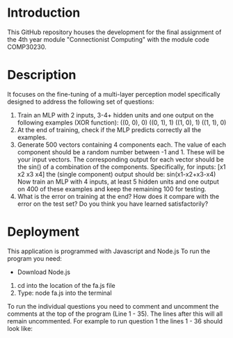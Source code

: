 # Introduction
This GitHub repository houses the development for the final assignment of the 4th year module "Connectionist Computing" with the module code COMP30230. 

# Description
It focuses on the fine-tuning of a multi-layer perception model specifically designed to address the following set of questions:

1. Train an MLP with 2 inputs, 3-4+ hidden units and one output on the following examples (XOR function):
   ((0, 0), 0)
   ((0, 1), 1)
   ((1, 0), 1)
   ((1, 1), 0)
2. At the end of training, check if the MLP predicts correctly all the examples.
3. Generate 500 vectors containing 4 components each. The value of each component should be a random number between -1 and 1. These will be your input vectors. The corresponding output for each vector should be the sin() of a combination of the components. Specifically, for inputs: [x1 x2 x3 x4]
the (single component) output should be:
sin(x1-x2+x3-x4)
Now train an MLP with 4 inputs, at least 5 hidden units and one output on 400 of these examples and keep the remaining 100 for testing.
4. What is the error on training at the end? How does it compare with the error on the test set? Do you think you have learned satisfactorily?

# Deployment
This application is programmed with Javascript and Node.js
To run the program you need:
* Download Node.js
1. cd into the location of the fa.js file
2. Type: node fa.js into the terminal

To run the individual questions you need to comment and uncomment the comments at the top of the program (Line 1 - 35). The lines after this will all remain uncommented. For example to run question 1 the lines 1 - 36 should look like:
